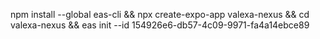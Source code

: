 npm install --global eas-cli && npx create-expo-app valexa-nexus && cd valexa-nexus && eas init --id 154926e6-db57-4c09-9971-fa4a14ebce89
